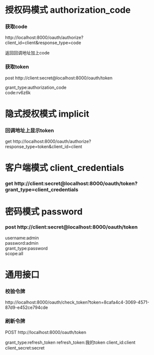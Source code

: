 # 授权码模式 authorization_code
### 获取code 
http://localhost:8000/oauth/authorize?client_id=client&response_type=code

返回回调地址加上code
 
###  获取token
post http://client:secret@localhost:8000/oauth/token

grant_type:authorization_code  
code:rv6z6k  



# 隐式授权模式 implicit
### 回调地址上显示token
get http://localhost:8000/oauth/authorize?response_type=token&client_id=client
 


# 客户端模式 client_credentials

### get http://client:secret@localhost:8000/oauth/token?grant_type=client_credentials



# 密码模式 password

### post http://client:secret@localhost:8000/oauth/token
username:admin  
password:admin  
grant_type:password  
scope:all  



# 通用接口

### 校验令牌
http://localhost:8000/oauth/check_token?token=8cafa4c4-3069-4571-87d9-e452ce794cde

### 刷新令牌
POST http://localhost:8000/oauth/token

grant_type:refresh_token
refresh_token:我的token
client_id:client
client_secret:secret
